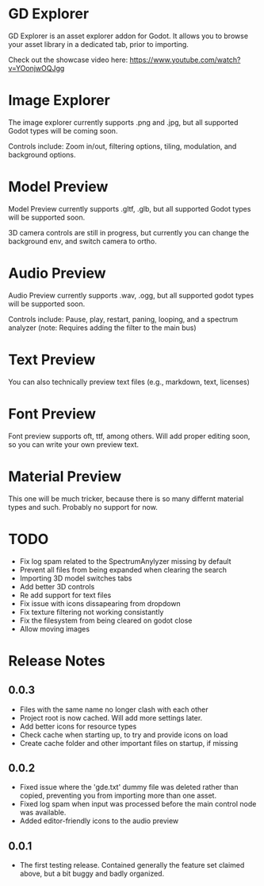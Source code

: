 # GD Explorer

GD Explorer is an asset explorer addon for Godot. It allows you to browse your asset library 
in a dedicated tab, prior to importing. 

Check out the showcase video here: https://www.youtube.com/watch?v=YOonjwOQJgg

# Image Explorer

The image explorer currently supports .png and .jpg, but all supported Godot types will be coming
soon. 

Controls include: Zoom in/out, filtering options, tiling, modulation, and background options.

# Model Preview

Model Preview currently supports .gltf, .glb, but all supported Godot types will be supported soon.

3D camera controls are still in progress, but currently you can change the background env, and switch camera to ortho.

# Audio Preview

Audio Preview currently supports .wav, .ogg, but all supported godot types will be supported soon.

Controls include: Pause, play, restart, paning, looping, and a spectrum analyzer (note: Requires adding the filter to the main bus)

# Text Preview

You can also technically preview text files (e.g., markdown, text, licenses)

# Font Preview

Font preview supports oft, ttf, among others. Will add proper editing soon, so you can write your own preview text.

# Material Preview

This one will be much tricker, because there is so many differnt material types and such. Probably no support for now.

# TODO

 - Fix log spam related to the SpectrumAnylyzer missing by default
 - Prevent all files from being expanded when clearing the search
 - Importing 3D model switches tabs
 - Add better 3D controls
 - Re add support for text files
 - Fix issue with icons dissapearing from dropdown
 - Fix texture filtering not working consistantly
 - Fix the filesystem from being cleared on godot close
 - Allow moving images


# Release Notes

## 0.0.3

 - Files with the same name no longer clash with each other 
 - Project root is now cached. Will add more settings later.
 - Add better icons for resource types
 - Check cache when starting up, to try and provide icons on load
 - Create cache folder and other important files on startup, if missing

## 0.0.2

 - Fixed issue where the 'gde.txt' dummy file was deleted rather than copied, preventing you from importing more than one asset.
 - Fixed log spam when input was processed before the main control node was available.
 - Added editor-friendly icons to the audio preview

## 0.0.1

 - The first testing release. Contained generally the feature set claimed above, but a bit buggy and badly organized.

 
